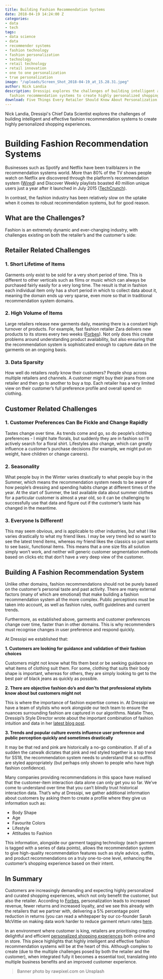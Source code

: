 ```yaml
---
title: Building Fashion Recommendation Systems
date: 2018-04-19 14:24:00 Z
categories:
- data
- tech
tags:
- data science
- data
- recommender systems
- fashion technology
- fashion personalization
- technology
- retail technology
- retail innovation
- one to one personalization
- true personalization
image: "/uploads/Screen_Shot_2018-04-19_at_15.28.31.jpeg"
author: Nick Landia
description: Dressipi explores the challenges of building intelligent and effective
  fashion recommendation systems to create highly personalized shopping experiences.
download: Five Things Every Retailer Should Know About Personalization
---
```


Nick Landia, Dressipi's Chief Data Scientist explores the challenges of building intelligent and effective fashion recommendation systems to create highly personalized shopping experiences.

# Building Fashion Recommendation Systems

Businesses such as Spotify and Netflix have been trailblazers in the recommendation systems world. More than 80% of the TV shows people watch on Netflix are discovered through the platform’s recommendation system ([Wired](http://www.wired.co.uk/article/how-do-netflixs-algorithms-work-machine-learning-helps-to-predict-what-viewers-will-like)) and Discover Weekly playlists boasted 40 million unique users just a year after it launched in July 2015 ([TechCrunch](https://techcrunch.com/2016/05/25/playlists-not-blogs/)).

In contrast, the fashion industry has been relatively slow on the uptake when it comes to robust recommendation systems, but for good reason.

## What are the Challenges?

Fashion is an extremely dynamic and ever-changing industry, with challenges existing on both the retailer’s and the customer's side:

## Retailer Related Challenges


### 1. Short Lifetime of Items
Garments only exist to be sold for a very short period of time. This is different to other verticals such as films or music which can always be purchased fairly easily for a very long time. The result is that in fashion each individual item only has a short period in which to collect data about it, meaning the domain ends up very sparse, even more so that in traditional recommendation system domains. 

### 2. High Volume of Items
Large retailers release new garments daily, meaning there is a constant high turnover of products. For example, fast fashion retailer Zara delivers new products to its stores every two weeks ([Forbes](https://www.forbes.com/forbes/welcome/?toURL=https://www.forbes.com/sites/deborahweinswig/2017/08/28/retailers-should-think-like-zara-what-we-learned-at-the-august-magic-trade-show/&refURL=&referrer=#17bc3ac73e52)). Not only does this create problems around understanding product availability, but also ensuring that the recommendation system is sophisticated enough to capture data on the garments on an ongoing basis.

### 3. Data Sparsity
How well do retailers *really* know their customers? People shop across multiple retailers and channels. A customer might buy their jeans from one retailer and then go to another to buy a top. Each retailer has a very limited view on their customer’s full preference profile and overall spend on clothing.

## Customer Related Challenges


### 1. Customer Preferences Can Be Fickle and Change Rapidly
Tastes change over time. As trends come and go, so do people’s clothing preferences - I might hate florals, but suddenly they are in fashion so I’ll actively search for a floral shirt. Lifestyles also change, which can greatly influence a customer’s purchase decisions (for example, we might put on weight, have children or change careers). 

### 2. Seasonality
What people buy in the Winter varies drastically to what people buy in the Summer, which means the recommendation system needs to be aware of how people’s dressing and spending habits change at different times of the year. At the start of Summer, the last available data about summer clothes for a particular customer is almost a year old, so it can be challenging to successfully use that data and figure out if the customer’s taste has changed in the meantime.

### 3. Everyone Is Different!
This may seem obvious, and is applicable to other industries, but what I like varies drastically to what my friend likes. I may be very trend led so want to see the latest trend items, whereas my friend likes the classics so just wants to see basic, functional items. This means that a one size fits all solution simply won’t work, and neither will generic customer segmentation methods based on clicks etc that don’t have a very deep view of the customer.


## Building A Fashion Recommendation System

Unlike other domains, fashion recommendations should not be purely based on the customer’s personal taste and past activity. There are many external factors (many of which are emotional) that make building a fashion recommendation system all the more complex. Public perceptions must be taken into account, as well as fashion rules, outfit guidelines and current trends.

Furthermore, as established above, garments and customer preferences change over time, faster than in other domains. This is why recommenders must recognise changes in user preference and respond quickly.

At Dressipi we established that:

**1. Customers are looking for guidance and validation of their fashion choices**

Customers might not know what fits them best or be seeking guidance on what items of clothing suit them. For some, clothing that suits their body shape is important, whereas for others, they are simply looking to get to the best pair of black jeans as quickly as possible. 

**2. There are objective fashion do’s and don'ts that professional stylists know about but customers might not**

This is where the importance of fashion expertise comes in. At Dressipi we have a team of stylists who work alongside our tech team to ensure the nuances surrounding fashion are captured in our algorithms. Natalie Theo, Dressipi’s Style Director wrote about the important combination of fashion intuition and data in her [latest blog post](https://dressipi.com/blog/fashion-plus-data-equals-a-match-made-in-personalization-heaven/). 

**3. Trends and popular culture events influence user preference and public perception quickly and sometimes drastically**

It may be that red and pink are historically a no-go combination. If all of a sudden the catwalk dictates that pink and red styled together is a top trend for SS18, the recommendation system needs to understand that so outfits are styled appropriately (but perhaps only shown to people who have high fashion confidence).


Many companies providing recommendations in this space have realised that the customer-item interaction data alone can only get you so far. We’ve come to understand over time that you can’t blindly trust historical interaction data. That’s why at Dressipi, we gather additional information about customers by asking them to create a profile where they give us information such as:

- Body Shape
- Age
- Favourite Colors
- Lifestyle
- Attitudes to Fashion

This information, alongside our garment tagging technology (each garment is tagged with a series of data points), allows the recommendation system to give high-quality recommendation features such as style advice, outfits, and product recommendations on a truly one-to-one level, enhancing the customer’s shopping experience based on their intent.

## In Summary

Customers are increasingly demanding and expecting highly personalized and curated shopping experiences, which not only benefit the customer, but also the retailer. According to [Forbes](https://www.forbes.com/sites/shephyken/2017/10/29/personalized-customer-experience-increases-revenue-and-loyalty/#663517f94bd6), personalization leads to increased revenue, fewer returns and increased loyalty, and we see this already with the retailers that we partner with, delivering a 5% percentage point reduction in returns (you can read a whitepaper by our co-founder Sarah McVittie on making data work harder to reduce garment return rates [here](https://dressipi.com/downloads/understanding-your-unique-return-rate-profile-whitepaper/).

In an environment where customer is king, retailers are prioritising creating delightful and efficient [personalized shopping experiences](https://dressipi.com/solutions/product-experience/) both online and in store. This piece highlights that highly intelligent and effective fashion recommendation systems will be at the heart of this. Although complex to create (due to the multiple challenges posed by both the retailer and the customer), when integrated fully it becomes a essential tool, translating into multiple business benefits and an improved customer experience.

> Banner photo by rawpixel.com on Unsplash